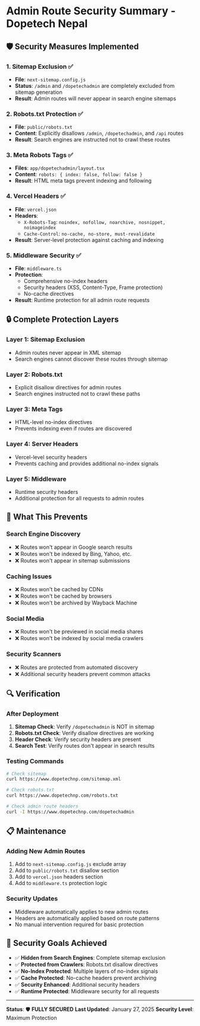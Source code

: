 # Admin Route Security Summary - Dopetech Nepal

## 🛡️ Security Measures Implemented

### 1. **Sitemap Exclusion** ✅
- **File**: `next-sitemap.config.js`
- **Status**: `/admin` and `/dopetechadmin` are completely excluded from sitemap generation
- **Result**: Admin routes will never appear in search engine sitemaps

### 2. **Robots.txt Protection** ✅
- **File**: `public/robots.txt`
- **Content**: Explicitly disallows `/admin`, `/dopetechadmin`, and `/api` routes
- **Result**: Search engines are instructed not to crawl these routes

### 3. **Meta Robots Tags** ✅
- **Files**: `app/dopetechadmin/layout.tsx`
- **Content**: `robots: { index: false, follow: false }`
- **Result**: HTML meta tags prevent indexing and following

### 4. **Vercel Headers** ✅
- **File**: `vercel.json`
- **Headers**: 
  - `X-Robots-Tag`: `noindex, nofollow, noarchive, nosnippet, noimageindex`
  - `Cache-Control`: `no-cache, no-store, must-revalidate`
- **Result**: Server-level protection against caching and indexing

### 5. **Middleware Security** ✅
- **File**: `middleware.ts`
- **Protection**: 
  - Comprehensive no-index headers
  - Security headers (XSS, Content-Type, Frame protection)
  - No-cache directives
- **Result**: Runtime protection for all admin route requests

## 🔒 **Complete Protection Layers**

### **Layer 1: Sitemap Exclusion**
- Admin routes never appear in XML sitemap
- Search engines cannot discover these routes through sitemap

### **Layer 2: Robots.txt**
- Explicit disallow directives for admin routes
- Search engines instructed not to crawl these paths

### **Layer 3: Meta Tags**
- HTML-level no-index directives
- Prevents indexing even if routes are discovered

### **Layer 4: Server Headers**
- Vercel-level security headers
- Prevents caching and provides additional no-index signals

### **Layer 5: Middleware**
- Runtime security headers
- Additional protection for all requests to admin routes

## 🚫 **What This Prevents**

### **Search Engine Discovery**
- ❌ Routes won't appear in Google search results
- ❌ Routes won't be indexed by Bing, Yahoo, etc.
- ❌ Routes won't appear in sitemap submissions

### **Caching Issues**
- ❌ Routes won't be cached by CDNs
- ❌ Routes won't be cached by browsers
- ❌ Routes won't be archived by Wayback Machine

### **Social Media**
- ❌ Routes won't be previewed in social media shares
- ❌ Routes won't be indexed by social media crawlers

### **Security Scanners**
- ❌ Routes are protected from automated discovery
- ❌ Additional security headers prevent common attacks

## 🔍 **Verification**

### **After Deployment**
1. **Sitemap Check**: Verify `/dopetechadmin` is NOT in sitemap
2. **Robots.txt Check**: Verify disallow directives are working
3. **Header Check**: Verify security headers are present
4. **Search Test**: Verify routes don't appear in search results

### **Testing Commands**
```bash
# Check sitemap
curl https://www.dopetechnp.com/sitemap.xml

# Check robots.txt
curl https://www.dopetechnp.com/robots.txt

# Check admin route headers
curl -I https://www.dopetechnp.com/dopetechadmin
```

## 📋 **Maintenance**

### **Adding New Admin Routes**
1. Add to `next-sitemap.config.js` exclude array
2. Add to `public/robots.txt` disallow section
3. Add to `vercel.json` headers section
4. Add to `middleware.ts` protection logic

### **Security Updates**
- Middleware automatically applies to new admin routes
- Headers are automatically applied based on route patterns
- No manual intervention required for basic protection

## 🎯 **Security Goals Achieved**

- ✅ **Hidden from Search Engines**: Complete sitemap exclusion
- ✅ **Protected from Crawlers**: Robots.txt disallow directives
- ✅ **No-Index Protected**: Multiple layers of no-index signals
- ✅ **Cache Protected**: No-cache headers prevent archiving
- ✅ **Security Enhanced**: Additional security headers
- ✅ **Runtime Protected**: Middleware security for all requests

---

**Status**: 🛡️ **FULLY SECURED**
**Last Updated**: January 27, 2025
**Security Level**: Maximum Protection

